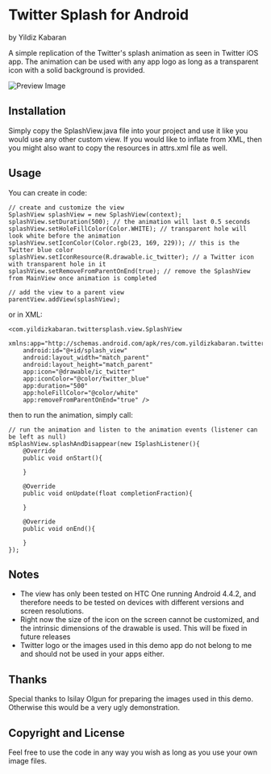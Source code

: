 # Twitter Splash for Android
by Yildiz Kabaran

A simple replication of the Twitter's splash animation as seen in Twitter iOS app. The animation can be used with any app logo as long as a transparent icon with a solid background is provided.

![Preview Image](http://i.imgbox.com/8wktpX5A.gif)

## Installation

Simply copy the SplashView.java file into your project and use it like you would use any other custom view. If you would like to inflate from XML, then you might also want to copy the resources in attrs.xml file as well.

## Usage

You can create in code:
```
// create and customize the view
SplashView splashView = new SplashView(context);
splashView.setDuration(500); // the animation will last 0.5 seconds
splashView.setHoleFillColor(Color.WHITE); // transparent hole will look white before the animation
splashView.setIconColor(Color.rgb(23, 169, 229)); // this is the Twitter blue color
splashView.setIconResource(R.drawable.ic_twitter); // a Twitter icon with transparent hole in it
splashView.setRemoveFromParentOnEnd(true); // remove the SplashView from MainView once animation is completed

// add the view to a parent view
parentView.addView(splashView);
```

or in XML:
```
<com.yildizkabaran.twittersplash.view.SplashView 
    xmlns:app="http://schemas.android.com/apk/res/com.yildizkabaran.twittersplash"
	android:id="@+id/splash_view"
    android:layout_width="match_parent"
    android:layout_height="match_parent"
    app:icon="@drawable/ic_twitter"
    app:iconColor="@color/twitter_blue"
    app:duration="500"
    app:holeFillColor="@color/white"
    app:removeFromParentOnEnd="true" />
```

then to run the animation, simply call:
```
// run the animation and listen to the animation events (listener can be left as null)
mSplashView.splashAndDisappear(new ISplashListener(){
	@Override
	public void onStart(){

	}
	
	@Override
	public void onUpdate(float completionFraction){

	}

	@Override
	public void onEnd(){

	}
});
```

## Notes

- The view has only been tested on HTC One running Android 4.4.2, and therefore needs to be tested on devices with different versions and screen resolutions.
- Right now the size of the icon on the screen cannot be customized, and the intrinsic dimensions of the drawable is used. This will be fixed in future releases
- Twitter logo or the images used in this demo app do not belong to me and should not be used in your apps either.

## Thanks

Special thanks to Isilay Olgun for preparing the images used in this demo. Otherwise this would be a very ugly demonstration.

## Copyright and License

Feel free to use the code in any way you wish as long as you use your own image files.
